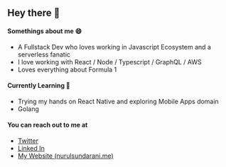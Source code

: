 ## Hey there 👋

#### Somethings about me :smile:

- A Fullstack Dev who loves working in Javascript Ecosystem and a serverless fanatic
- I love working with React / Node / Typescript / GraphQL / AWS
- Loves everything about Formula 1 

#### Currently Learning :book:

- Trying my hands on React Native and exploring Mobile Apps domain
- Golang


#### You can reach out to me at

- [Twitter](https://twitter.com/NurulSundarani)
- [Linked In](https://www.linkedin.com/in/nurul-sundarani/)
- [My Website (nurulsundarani.me)](https://nurulsundarani.me/)



<!--
**nurul3101/nurul3101** is a ✨ _special_ ✨ repository because its `README.md` (this file) appears on your GitHub profile.

Here are some ideas to get you started:

- 🔭 I’m currently working on ...
- 🌱 I’m currently learning ...
- 👯 I’m looking to collaborate on ...
- 🤔 I’m looking for help with ...
- 💬 Ask me about ...
- 📫 How to reach me: ...
- 😄 Pronouns: ...
- ⚡ Fun fact: ...
-->
